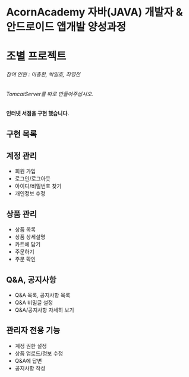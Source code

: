 # AcornAcademy 자바(JAVA) 개발자 & 안드로이드 앱개발 양성과정
# 조별 프로젝트

###### 참여 인원 : 이충환, 박일호, 최영천

###### TomcatServer를 따로 만들어주십시오.

#### 인터넷 서점을 구현 했습니다.

## 구현 목록

계정 관리
-----------
- 회원 가입
- 로그인/로그아웃
- 아이디/비밀번호 찾기
- 개인정보 수정

상품 관리
-----------
- 상품 목록
- 상품 상세설명
- 카트에 담기
- 주문하기
- 주문 확인

Q&A, 공지사항
-----------
- Q&A 목록, 공지사항 목록
- Q&A 비밀글 설정
- Q&A/공지사항 자세히 보기

관리자 전용 기능
-----------
- 계정 권한 설정
- 상품 업로드/정보 수정
- Q&A에 답변
- 공지사항 작성
